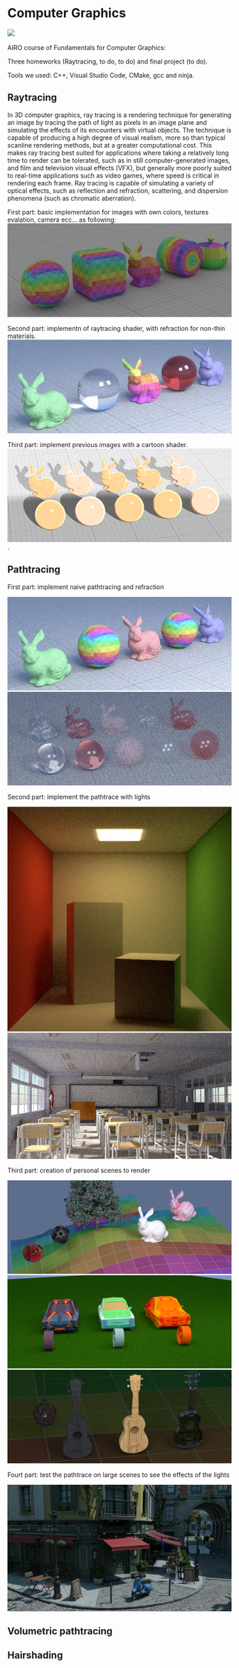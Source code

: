 # Computer Graphics 
<a href="https://www.dis.uniroma1.it/"><img src="http://www.dis.uniroma1.it/sites/default/files/marchio%20logo%20eng%20jpg.jpg" width="500"></a>

AIRO course of Fundamentals for Computer Graphics:

Three homeworks (Raytracing, to do, to do) and final project (to do).

Tools we used: C++, Visual Studio Code, CMake, gcc and ninja.

## Raytracing
In 3D computer graphics, ray tracing is a rendering technique for generating an image by tracing the path of light as pixels in an image plane and simulating the effects of its encounters with virtual objects. The technique is capable of producing a high degree of visual realism, more so than typical scanline rendering methods, but at a greater computational cost. This makes ray tracing best suited for applications where taking a relatively long time to render can be tolerated, such as in still computer-generated images, and film and television visual effects (VFX), but generally more poorly suited to real-time applications such as video games, where speed is critical in rendering each frame. Ray tracing is capable of simulating a variety of optical effects, such as reflection and refraction, scattering, and dispersion phenomena (such as chromatic aberration).


First part: basic implementation for images with own colors, textures evalation, camera ecc... as following:
![](Raytrace/out/lowres/03_texture_720_256.jpg)

Second part: implementn of raytracing shader, with refraction for non-thin materials.
![](Raytrace/out/Refraction/glass_(notThin).jpg)

Third part: implement previous images with a cartoon shader.
![](Raytrace/out/shade_cartoon/materialsb.png)
.



## Pathtracing
First part: implement naive pathtracing and refraction

![](PathTrace/out/naive/02_matte_720_256.jpg)
![](PathTrace/out/Refraction/naive.jpg)



Second part: implement the pathtrace with lights

![](PathTrace/out/path/01_cornellbox_512_256.jpg)
![](PathTrace/out/path/15_classroom_720_256.jpg)

Third part: creation of personal scenes to render 

![](PathTrace/out/OwnScenes/1own.png) 
![](PathTrace/out/OwnScenes/2own.png)
![](PathTrace/out/OwnScenes/3own.png)


Fourt part: test the pathtrace on large scenes to see the effects of the lights

![](PathTrace/out/LargeScenesHD/bisEXT_hd.jpg)




## Volumetric pathtracing 

## Hairshading
